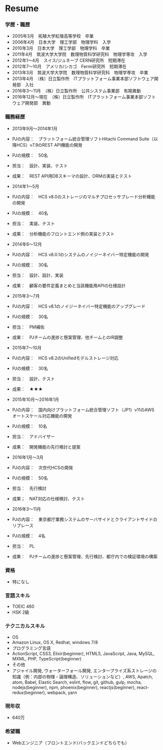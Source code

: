 # Resume
### 学歴・職歴
- 2005年3月　拓殖大学紅陵高等学校　卒業
- 2006年4月　日本大学　理工学部　物理学科　入学
- 2010年3月　日本大学　理工学部　物理学科　卒業
- 2011年4月　筑波大学大学院　数理物質科学研究科　物理学専攻　入学
- 2012年1〜4月　スイス/ジュネーブ CERN研究所　短期滞在
- 2012年7〜10月　アメリカ/シカゴ　Fermi研究所　短期滞在
- 2013年3月　筑波大学大学院　数理物質科学研究科　物理学専攻　卒業
- 2013年4月　（株）日立製作所　ITプラットフォーム事業本部ソフトウェア開発部　入社
- 2016年3〜11月　（株）日立製作所　公共システム事業部　有期異動
- 2016年12月〜現在　（株）日立製作所　ITプラットフォーム事業本部ソフトウェア開発部　異動

### 職務経歴
- 2013年9月〜2014年1月
 - PJの内容：　プラットフォーム統合管理ソフトHitachi Command Suite（以降HCS）v7.9のREST API機能の開発
 - PJの規模：　50名
 - 担当：　設計、実装、テスト
 - 成果：　REST API用DBスキーマの設計、ORMの実装とテスト

- 2014年1〜5月
 - PJの内容：　HCS v8.0のストレージのマルチプロセッサブレード分析機能の開発
 - PJの規模：　40名
 - 担当：　実装、テスト
 - 成果：　分析機能のフロントエンド側の実装とテスト

- 2014年6〜12月
 - PJの内容：　HCS v8.0.1のシステムのノイジーネイバー特定機能の開発
 - PJの規模：　30名
 - 担当：　設計、設計、実装
 - 成果：　顧客の要件定義まとめと当該機能用APIの仕様設計

- 2015年3〜7月
 - PJの内容：　HCS v8.1のノイジーネイバー特定機能のアップグレード
 - PJの規模：　30名
 - 担当：　PM補佐
 - 成果：　PJチームの進捗と懸案管理、他チームとのIR調整

- 2015年7〜10月
 - PJの内容：　HCS v8.2のUnifiedモデルストレージ対応
 - PJの規模：　30名
 - 担当：　設計、テスト
 - 成果：　★★★

- 2015年10月〜2016年1月
 - PJの内容：　国内向けプラットフォーム統合管理ソフト（JP1）v11のAWSオートスケール対応機能の開発
 - PJの規模：　10名
 - 担当：　アドバイザー
 - 成果：　開発機能の先行検討と提案

- 2016年1月〜3月
 - PJの内容：　次世代HCSの開発
 - PJの規模：　50名
 - 担当：　先行検討
 - 成果；　NAT対応の仕様検討、テスト

- 2016年3〜11月
 - PJの内容：　東京都庁業務システムのサーバサイドとクライアントサイドのリプレース
 - PJの規模：　4名
 - 担当：　PL
 - 成果：　PJチームの進捗と懸案管理、先行検討、都庁内での検証環境の構築

### 資格
- 特になし

### 言語スキル
- TOEIC 460
- HSK 2級

### テクニカルスキル
- OS
 - Amazon Linux, OS X, Redhat, windows 7/8
- プログラミング言語
 - ActionScript, CSS3, Elixir(beginner), HTML5, JavaScript, Java, MySQL, MXML, PHP, TypeScript(beginner)
- その他
 - アジャイル開発, ウォーターフォール開発, エンタープライズ系ストレージの知識（例：内部の物理・論理構造、ソリューションなど）, AWS, Apatch, atom, Babel, Elastic Search, eslint, flow, git, github, gulp, mocha, nodejs(beginner), npm, phoenix(beginner), reactjs(beginner), react-redux(beginner), webpack, yarn

### 現年収
- 640万

### 希望職
- Webエンジニア（フロントエンド/バックエンドどちらでも）
